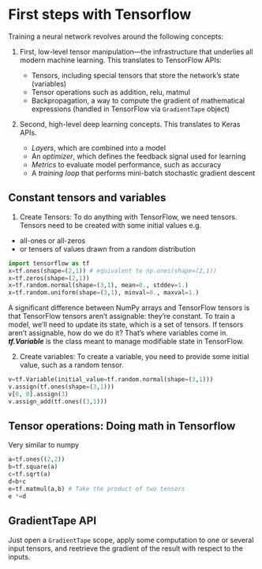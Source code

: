 # First steps with Tensorflow
Training a neural network revolves around the following concepts:

1. First, low-level tensor manipulation—the infrastructure that underlies all modern machine learning. This translates to TensorFlow APIs:
    - Tensors, including special tensors that store the network’s state (variables)
    - Tensor operations such as addition, relu, matmul
    - Backpropagation, a way to compute the gradient of mathematical expressions (handled in TensorFlow via ``GradientTape`` object)

2. Second, high-level deep learning concepts. This translates to Keras APIs.
    - *Layers*, which are combined into a model
    - An *optimizer*, which defines the feedback signal used for learning
    - *Metrics* to evaluate model performance, such as accuracy
    - A *training loop* that performs mini-batch stochastic gradient descent

## Constant tensors and variables

1.  Create Tensors: To do anything with TensorFlow, we need tensors. Tensors need to be created with some initial values
e.g.
- all-ones or all-zeros
- or tensers of values drawn from a random distribution

````python
import tensorflow as tf
x=tf.ones(shape=(2,1)) # equivalent to np.ones(shape=(2,1))
x=tf.zeros(shape=(2,1))
x=tf.random.normal(shape=(3,1), mean=0., stddev=1.)
x=tf.random.uniform(shape=(3,1), minval=0., maxval=1.)


````

A significant difference between NumPy arrays and TensorFlow tensors is that TensorFlow tensors aren’t assignable: they’re constant.
To train a model, we’ll need to update its state, which is a set of tensors. If tensors aren’t assignable, how do we do it? That’s where variables come in.
***tf.Variable*** is the class meant to manage modifiable state in TensorFlow.

2. Create variables: To create a variable, you need to provide some initial value, such as a random tensor.

````python
v=tf.Variable(initial_value=tf.random.normal(shape=(3,1)))
v.assign(tf.ones(shape=(3,1)))
v[0, 0].assign(3)
v.assign_add(tf.ones((3,1)))
````


## Tensor operations: Doing math in Tensorflow
Very similar to numpy

````python
a=tf.ones((2,2))
b=tf.square(a)
c=tf.sqrt(a)
d=b+c
e=tf.matmul(a,b) # Take the product of two tensors
e *=d
````


## GradientTape API

Just open a `GradientTape` scope, apply some computation to one or several input tensors, and reetrieve the gradient of the result with respect to the inputs.



